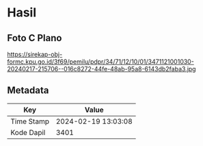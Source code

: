# Hasil

## Foto C Plano

https://sirekap-obj-formc.kpu.go.id/3f69/pemilu/pdpr/34/71/12/10/01/3471121001030-20240217-215706--016c8272-44fe-48ab-95a8-6143db2faba3.jpg


## Metadata

| Key        | Value               |
| ---------- | ------------------- |
| Time Stamp | 2024-02-19 13:03:08 |
| Kode Dapil | 3401                |



